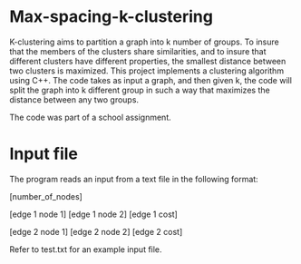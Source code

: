 # Max-spacing-k-clustering
K-clustering aims to partition a graph into k number of groups. To insure that the members of the clusters share similarities, and to insure that different clusters have different properties, the smallest distance between two clusters is maximized. This project implements a clustering algorithm using C++. The code takes as input a graph, and then given k, the code will split the graph into k different group in such a way that maximizes the distance between any two groups.

The code was part of a school assignment.

# Input file

The program reads an input from a text file in the following format:

[number_of_nodes]

[edge 1 node 1] [edge 1 node 2] [edge 1 cost]

[edge 2 node 1] [edge 2 node 2] [edge 2 cost]


Refer to test.txt for an example input file.
